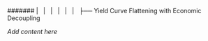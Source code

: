 ####### |   |   |   |   |   |   ├── Yield Curve Flattening with Economic Decoupling

*Add content here*